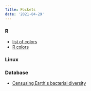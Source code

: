 ```yaml
---
Title: Pockets
date: '2021-04-29'
---
```


### R

+ [list of colors](http://www.colorhexa.com/color-names)
+ [R colors](http://www.stat.columbia.edu/~tzheng/files/Rcolor.pdf)



### Linux

### Database

+ [Censusing Earth's bacterial diversity](http://www.loucalab.com/archive/GPC)

